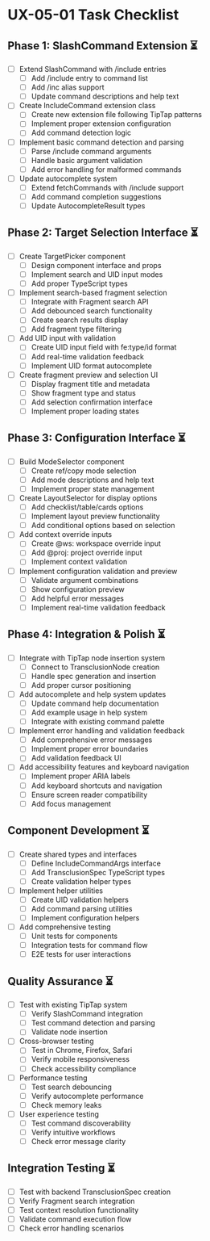 # UX-05-01 Task Checklist

## Phase 1: SlashCommand Extension ⏳
- [ ] Extend SlashCommand with /include entries
  - [ ] Add /include entry to command list
  - [ ] Add /inc alias support
  - [ ] Update command descriptions and help text
- [ ] Create IncludeCommand extension class
  - [ ] Create new extension file following TipTap patterns
  - [ ] Implement proper extension configuration
  - [ ] Add command detection logic
- [ ] Implement basic command detection and parsing
  - [ ] Parse /include command arguments
  - [ ] Handle basic argument validation
  - [ ] Add error handling for malformed commands
- [ ] Update autocomplete system
  - [ ] Extend fetchCommands with /include support
  - [ ] Add command completion suggestions
  - [ ] Update AutocompleteResult types

## Phase 2: Target Selection Interface ⏳
- [ ] Create TargetPicker component
  - [ ] Design component interface and props
  - [ ] Implement search and UID input modes
  - [ ] Add proper TypeScript types
- [ ] Implement search-based fragment selection
  - [ ] Integrate with Fragment search API
  - [ ] Add debounced search functionality
  - [ ] Create search results display
  - [ ] Add fragment type filtering
- [ ] Add UID input with validation
  - [ ] Create UID input field with fe:type/id format
  - [ ] Add real-time validation feedback
  - [ ] Implement UID format autocomplete
- [ ] Create fragment preview and selection UI
  - [ ] Display fragment title and metadata
  - [ ] Show fragment type and status
  - [ ] Add selection confirmation interface
  - [ ] Implement proper loading states

## Phase 3: Configuration Interface ⏳
- [ ] Build ModeSelector component
  - [ ] Create ref/copy mode selection
  - [ ] Add mode descriptions and help text
  - [ ] Implement proper state management
- [ ] Create LayoutSelector for display options
  - [ ] Add checklist/table/cards options
  - [ ] Implement layout preview functionality
  - [ ] Add conditional options based on selection
- [ ] Add context override inputs
  - [ ] Create @ws: workspace override input
  - [ ] Add @proj: project override input
  - [ ] Implement context validation
- [ ] Implement configuration validation and preview
  - [ ] Validate argument combinations
  - [ ] Show configuration preview
  - [ ] Add helpful error messages
  - [ ] Implement real-time validation feedback

## Phase 4: Integration & Polish ⏳
- [ ] Integrate with TipTap node insertion system
  - [ ] Connect to TransclusionNode creation
  - [ ] Handle spec generation and insertion
  - [ ] Add proper cursor positioning
- [ ] Add autocomplete and help system updates
  - [ ] Update command help documentation
  - [ ] Add example usage in help system
  - [ ] Integrate with existing command palette
- [ ] Implement error handling and validation feedback
  - [ ] Add comprehensive error messages
  - [ ] Implement proper error boundaries
  - [ ] Add validation feedback UI
- [ ] Add accessibility features and keyboard navigation
  - [ ] Implement proper ARIA labels
  - [ ] Add keyboard shortcuts and navigation
  - [ ] Ensure screen reader compatibility
  - [ ] Add focus management

## Component Development ⏳
- [ ] Create shared types and interfaces
  - [ ] Define IncludeCommandArgs interface
  - [ ] Add TransclusionSpec TypeScript types
  - [ ] Create validation helper types
- [ ] Implement helper utilities
  - [ ] Create UID validation helpers
  - [ ] Add command parsing utilities
  - [ ] Implement configuration helpers
- [ ] Add comprehensive testing
  - [ ] Unit tests for components
  - [ ] Integration tests for command flow
  - [ ] E2E tests for user interactions

## Quality Assurance ⏳
- [ ] Test with existing TipTap system
  - [ ] Verify SlashCommand integration
  - [ ] Test command detection and parsing
  - [ ] Validate node insertion
- [ ] Cross-browser testing
  - [ ] Test in Chrome, Firefox, Safari
  - [ ] Verify mobile responsiveness
  - [ ] Check accessibility compliance
- [ ] Performance testing
  - [ ] Test search debouncing
  - [ ] Verify autocomplete performance
  - [ ] Check memory leaks
- [ ] User experience testing
  - [ ] Test command discoverability
  - [ ] Verify intuitive workflows
  - [ ] Check error message clarity

## Integration Testing ⏳
- [ ] Test with backend TransclusionSpec creation
- [ ] Verify Fragment search integration
- [ ] Test context resolution functionality
- [ ] Validate command execution flow
- [ ] Check error handling scenarios